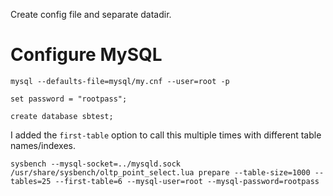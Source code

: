 Create config file and separate datadir.

# Configure MySQL

```
mysql --defaults-file=mysql/my.cnf --user=root -p

set password = "rootpass";

create database sbtest;
```

I added the `first-table` option to call this multiple times with different table names/indexes.

```
sysbench --mysql-socket=../mysqld.sock /usr/share/sysbench/oltp_point_select.lua prepare --table-size=1000 --tables=25 --first-table=6 --mysql-user=root --mysql-password=rootpass
```
